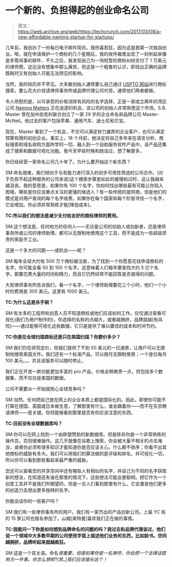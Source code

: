 # 一个新的、负担得起的创业命名公司

> 原文：<https://web.archive.org/web/https://techcrunch.com/2017/03/08/a-new-affordable-naming-startup-for-startups/>

几年前，我创办了一份每日电子邮件简讯，我欣喜若狂，因为这是我第一次独自创业。唉，就在申请保护一个商标的几个星期后，我的收件箱里出现了一封听起来像是多管闲事的邮件，不久之后，我发现自己为一场短暂的商标纠纷支付了 1 万美元的律师费。这远没有想象中那么痛苦，但这是一个粗鲁的认识，即找出正确的品牌既耗时又有创始人可能无法预见的影响。

当然，我的经历并不罕见。大多数创始人通常要么自己通过 [USPTO 网站](https://web.archive.org/web/20230225040338/https://www.uspto.gov/)进行商标搜索，要么花大价钱请律师事务所或品牌代理公司代劳。通常他们两者都做。

令人欣慰的是，以可承受的价格消除有风险的名字选择，正是一家成立两年的湾区公司 [Naming Matters](https://web.archive.org/web/20230225040338/https://www.namingmatters.com/) 正在追逐的机会，该公司的创始人非常熟悉这个市场。S.B. Master 曾在加州伯克利联合创立了一家 29 岁的企业命名和品牌公司 Master-McNeil。他过去的客户包括苹果、通用汽车、迪士尼和贝宝。

现在，Master 看到了一个机会，不仅可以满足财力雄厚的企业客户，也可以满足预算有限的初创企业。事实上，18 个月前，她决定将自己多年来在语言分析、商标搜索和域名收购方面所学的一切，融入到一个自助服务软件产品中，该产品还集成了搜索和数据可视化功能。我今天早些时候和她谈过，想了解更多。

你已经经营一家命名公司几十年了。为什么要开始这个新东西？

SM:命名很难，我们倾向于与有能力进行深入的初步可用性筛选的公司合作。(对于负担不起这种服务的公司来说)这个搜索步骤是如此的缓慢和过时，这让我越来越沮丧。我的意思是，如果你有 100 个名字，你如何找出哪些最有可能让你陷入困境，哪些是你应该重点关注的更强的候选人？有一些传统的提供商，但是他们的模式是对用户查询的每个名字收费。如果你在每个国家和每个阶层寻找一个名字，它会增加。你必须非常熟练才能[降低成本]。

**TC:所以我们的想法是减少支付给友好的商标律师的费用。**

SM:这个想法是，任何地方的任何人——无论是公司的创始人或创新者，还是律师事务所或公司的律师助理，都可以无限制地使用这个工具，而不是成为一些超级昂贵的家庭手工业。

这是一个多大的问题——或机会——呢？

SM:每年全球大约有 500 万个商标被注册，为了找到一个你愿意花钱申请商标的名字，你可能会看 50 到 100 个名字。这意味着人们每年要查找大约 5 亿个名字。那要花费大量的时间和精力，而且它仍然经常不能回答是否值得的问题。

大型律师事务所告诉我们，看一个名字，一个律师助理要花三个小时，他们一个小时的费用是 300 美元。这里有 1000 美元。

**TC:为什么这是杀手锏？**

SM:有太多的工程师和创意人员不知道商标或他们应该如何工作，仅仅通过查看可视化(我们为用户制作的)，你选择的名称的点越大，或者越拥挤，品牌就越[有风险]——通过能够可视化这些数据，它只是提供了难以置信的成本和时间节约。

**TC:你是在全球扫描商标还是只在美国扫描？你要价多少？**

SM:我们仍在研究定价，但我们提供了不到 50 美元的一日通票，让用户可以无限制地搜索美国文件。我们还有一个标准产品，可以按月无限制使用；一个座位每月 100 美元。。。并且该服务可以随时停止。

我们正在开发一款功能更加丰富的 pro 产品，价格会稍微贵一点，将包括多个数据集，而不仅仅是美国的数据。

公司不需要从一开始就担心全球竞争吗？

SM:当然。任何把自己放在网上的企业本质上都是国际化的。因此，即使你可能不打算在德国、英国或日本做生意，了解那里有什么，谁会跟着你——而不在东京聘请律师——是关键。你将能够看到那里是否有你应该注意的东西。

**TC:目前没有全球数据库吗？**

SM:你可以在网上找到一个由欧盟赞助的新数据库。但是除非你是一个非常熟练的操作员，否则很难操作。这几乎就像在谷歌上搜索，你会被大量不相关的点击淹没，或者你必须有很多知识才能知道你是否应该关心。什么都不排序；你看不出其他商标的威胁有多大。我们可以用我们的算法做的是评级和排名，并可视化一切，所以你可以看到那些看起来最严重的威胁。

您还可以查看您的共享空间中还有哪些人有相似的名字，并自己为不同的名字获取新的想法，在知道还有谁在那里的情况下，这些想法可能会更聪明。把它作为一个创意工具并不是我们所期望的，但是一旦人们看到那里有什么，它会激发他们更多的创造力去想出更多独特的名字。

你能谈谈你的一些客户吗？

SM:我们有一些律师事务所的用户。我们有一家杰出的产品创新公司。上届 YC 班的 15 家公司也报名参加了。山姆[奥特曼]喜欢我们正在做的事情。

**TC:我能问一下你是如何想到品牌命名的问题的吗？我过去和品牌代理谈过，他们说一个领域中大多数早期的公司使用字面上描述他们业务的东西，比如脸书。空间越拥挤，品牌听起来就越疯狂。**

SM:这是一个双关语。命名*很重要，但是如果你是一名律师，你会把一个法律话题称为一件事。你怎么想呢?[笑。]我们应该擅长这个！*